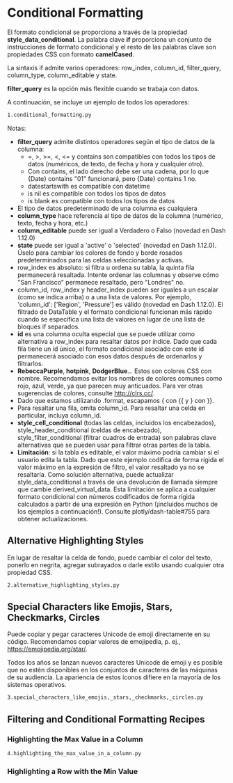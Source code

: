 # Conditional Formatting

El formato condicional se proporciona a través de la propiedad **style_data_conditional**. La palabra clave **if** proporciona un conjunto de instrucciones de formato condicional y el resto de las palabras clave son propiedades CSS con formato **camelCased**.

La sintaxis if admite varios operadores: row_index, column_id, filter_query, column_type, column_editable y state.

**filter_query** es la opción más flexible cuando se trabaja con datos.

A continuación, se incluye un ejemplo de todos los operadores:

```bash
1.conditional_formatting.py
```
Notas:

- **filter_query** admite distintos operadores según el tipo de datos de la columna:
    - =, >, >=, <, <= y contains son compatibles con todos los tipos de datos (numéricos, de texto, de fecha y hora y cualquier otro).
    - Con contains, el lado derecho debe ser una cadena, por lo que {Date} contains "01" funcionará, pero {Date} contains 1 no.
    - datestartswith es compatible con datetime
    - is nil es compatible con todos los tipos de datos
    - is blank es compatible con todos los tipos de datos
- El tipo de datos predeterminado de una columna es cualquiera
- **column_type** hace referencia al tipo de datos de la columna (numérico, texto, fecha y hora, etc.)
- **column_editable** puede ser igual a Verdadero o Falso (novedad en Dash 1.12.0)
- **state** puede ser igual a 'active' o 'selected' (novedad en Dash 1.12.0). Úselo para cambiar los colores de fondo y borde rosados ​​predeterminados para las celdas seleccionadas y activas.
- row_index es absoluto: si filtra u ordena su tabla, la quinta fila permanecerá resaltada. Intente ordenar las columnas y observe cómo "San Francisco" permanece resaltado, pero "Londres" no.
- column_id, row_index y header_index pueden ser iguales a un escalar (como se indica arriba) o a una lista de valores. Por ejemplo, 'column_id': ['Region', 'Pressure'] es válido (novedad en Dash 1.12.0). El filtrado de DataTable y el formato condicional funcionan más rápido cuando se especifica una lista de valores en lugar de una lista de bloques if separados.
- **id** es una columna oculta especial que se puede utilizar como alternativa a row_index para resaltar datos por índice. Dado que cada fila tiene un id único, el formato condicional asociado con este id permanecerá asociado con esos datos después de ordenarlos y filtrarlos.
- **RebeccaPurple**, **hotpink**, **DodgerBlue**... Estos son colores CSS con nombre. Recomendamos evitar los nombres de colores comunes como rojo, azul, verde, ya que parecen muy anticuados. Para ver otras sugerencias de colores, consulte http://clrs.cc/.
- Dado que estamos utilizando .format, escapamos { con \{{ y } con \}}.
- Para resaltar una fila, omita column_id. Para resaltar una celda en particular, incluya column_id.
- **style_cell_conditional** (todas las celdas, incluidos los encabezados), style_header_conditional (celdas de encabezado), style_filter_conditional (filtrar cuadros de entrada) son palabras clave alternativas que se pueden usar para filtrar otras partes de la tabla.
- **Limitación**: si la tabla es editable, el valor máximo podría cambiar si el usuario edita la tabla. Dado que este ejemplo codifica de forma rígida el valor máximo en la expresión de filtro, el valor resaltado ya no se resaltaría. Como solución alternativa, puede actualizar style_data_conditional a través de una devolución de llamada siempre que cambie derived_virtual_data. Esta limitación se aplica a cualquier formato condicional con números codificados de forma rígida calculados a partir de una expresión en Python (¡incluidos muchos de los ejemplos a continuación!). Consulte plotly/dash-table#755 para obtener actualizaciones.

## Alternative Highlighting Styles

En lugar de resaltar la celda de fondo, puede cambiar el color del texto, ponerlo en negrita, agregar subrayados o darle estilo usando cualquier otra propiedad CSS.

```bash
2.alternative_highlighting_styles.py
```

## Special Characters like Emojis, Stars, Checkmarks, Circles

Puede copiar y pegar caracteres Unicode de emoji directamente en su código. Recomendamos copiar valores de emojipedia, p. ej., https://emojipedia.org/star/.

Todos los años se lanzan nuevos caracteres Unicode de emoji y es posible que no estén disponibles en los conjuntos de caracteres de las máquinas de su audiencia. La apariencia de estos íconos difiere en la mayoría de los sistemas operativos.

```bash
3.special_characters_like_emojis,_stars,_checkmarks,_circles.py
```

## Filtering and Conditional Formatting Recipes

### Highlighting the Max Value in a Column

```bash
4.highlighting_the_max_value_in_a_column.py
```

### Highlighting a Row with the Min Value


